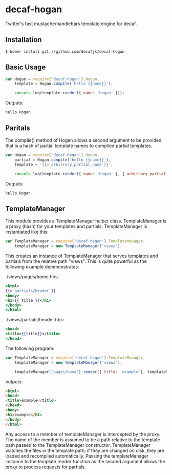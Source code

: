 decaf-hogan
===========

Twitter's fast mustache/handlebars template engine for decaf.

## Installation

```
$ bower install git://github.com/decafjs/decaf-hogan
```

## Basic Usage

```javascript
var Hogan = require('decaf-hogan').Hogan,
	template = Hogan.compile('hello {{name}}');

    console.log(template.render({ name: 'Hogan' }));
```

Outputs:
```
hello Hogan
```

## Paritals

The compile() method of Hogan allows a second argument to be provided that is a hash of partial template names to compiled partial templates.

```javascript
var Hogan = require('decaf-hogan').Hogan,
	partial = Hogan.compile('hello {{name}}'),
    template = '{{> arbitrary_partial_name }}';

    console.log(template.render({ name: 'Hogan' }, { arbitrary_partial_name: parital }));
```

Outputs:
```
hello Hogan
```

## TemplateManager

This module provides a TemplateManager helper class.  TemplateManager is a proxy (hash) for your templates and partials.  TemplateManager is instantiated like this:

```javascript
var TemplateManager = require('decaf-hogan').TemplateManager,
	templateManager = new TemplateManager('views');
```

This creates an instance of TemplateManager that serves templates and partials from the relative path "views".  This is quite powerful as the following example demmonstrates:

./views/pages/home.hbs:
```handlebars
<html>
{{> partials/header }}
<body>
<h1>{{ title }}</h1>
</body>
</html>
```

./views/partials/header.hbs:
```handlebars
<head>
<title>{{title}}</title>
</head>
```
The following program:

```javascript
var TemplateManager = require('decaf-hogan').TemplateManager,
	templateManager = new TemplateManager('views');

    templateManager['pages/home'].render({ title: 'example'}, templateManager);
```

outputs:
```html
<html>
<head>
<title>example</title>
</head>
<body>
<h1>example</h1>
</body>
</html>
```

Any access to a member of templateManager is intercepted by the proxy.  The name of the member is assumed to be a path relative to the template path passed to the TemplateManager constructor.  TemplateManager watches the files in the template path; if they are changed on disk, they are loaded and recompiled automatically.  Passing the templateManager instance to the template render function as the second argument allows the proxy to process requests for partials.
